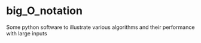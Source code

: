 big_O_notation
==============

Some python software to illustrate various algorithms and their performance with large inputs
